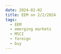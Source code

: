```yaml
---
date: 2024-02-02
title: EEM on 2/2/2024
tags: 
  - EEM
  - emerging markets
  - MSCI
  - foreign
  - buy
---
```

<div class="post">
<snapshot-grid 
    :reports="['2024/02/01/CTA/EEM', '2024/02/02/CTA/EEM', '2024/02/02/MTP/EEM']"
    chart="2024/02/02/Chart/EEM"
/>
<p>

</p>
<p>

</p>
</div>